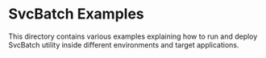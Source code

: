 # SvcBatch Examples

This directory contains various examples explaining how
to run and deploy SvcBatch utility inside different
environments and target applications.
